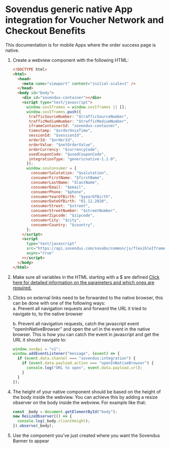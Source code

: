 # Sovendus generic native App integration for Voucher Network and Checkout Benefits

This documentation is for mobile Apps where the order success page is native.

1. Create a webview component with the following HTML:
   ```html
   <!DOCTYPE html>
   <html>
     <head>
       <meta name="viewport" content="initial-scale=1" />
     </head>
     <body id="body">
       <div id="sovendus-container"></div>
       <script type="text/javascript">
         window.sovIframes = window.sovIframes || [];
         window.sovIframes.push({
          trafficSourceNumber: "$trafficSourceNumber",
          trafficMediumNumber: "$trafficMediumNumber",
          iframeContainerId: "sovendus-container",
          timestamp: "$orderUnixTime",
          sessionId: "$sessionId",
          orderId: "$orderId",
          orderValue: "$netOrderValue",
          orderCurrency: "$currencyCode",
          usedCouponCode: "$usedCouponCode",
          integrationType: "genericnative-1.1.0",
         });
         window.sovConsumer = {
           consumerSalutation: "$salutation",
           consumerFirstName: "$firstName",
           consumerLastName: "$lastName",
           consumerEmail: "$email",
           consumerPhone: "$phone",
           consumerYearOfBirth: "$yearOfBirth",
           consumerDateOfBirth: "01.12.2020",
           consumerStreet: "$street",
           consumerStreetNumber: "$streetNumber",
           consumerZipcode: "$zipcode",
           consumerCity: "$city",
           consumerCountry: "$country",
         };
       </script>
       <script
         type="text/javascript"
         src="https://api.sovendus.com/sovabo/common/js/flexibleIframe.js"
         async="true"
       ></script>
     </body>
   </html>
   ```
2. Make sure all variables in the HTML starting with a $ are defined
[Click here for detailed information on the parameters and which ones are required.](https://developer-hub.sovendus.com/Voucher-Network-Checkout-Benefits/Parameter)

4. Clicks on external links need to be forwarded to the native browser, this can be done with one of the following ways:\
   a. Prevent all navigation requests and forward the URL it tried to navigate to, to the native browser

   b. Prevent all navigation requests, catch the javascript event "openInNativeBrowser" and open the url in the event in the native browser. This is how you can catch the event in javascript and get the URL it should navigate to:

   ```javascript
   window.sovApi = "v1";
   window.addEventListener("message", (event) => {
     if (event.data.channel === "sovendus:integration") {
       if (event.data.payload.action === "openInNativeBrowser") {
         console.log("URL to open", event.data.payload.url);
       }
     }
   });
   ```

5. The height of your native component should be based on the height of the body inside the webview. You can achieve this by adding a resize observer on the body inside the webview. For example like that:
   ```javascript
   const _body = document.getElementById("body");
   new ResizeObserver(() => {
     console.log(_body.clientHeight);
   }).observe(_body);
   ```
6. Use the component you've just created where you want the Sovendus Banner to appear
